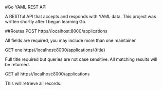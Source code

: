 #Go YAML REST API 

A RESTful API that accepts and responds with YAML data. This project was written shortly after I began learning Go. 


##Routes
POST https//localhost:8000/applications  

All fields are required, you may include more than one maintainer.

GET one https//localhost:8000/applications/{title} 

Full title required but queries are not case sensitive. All matching results will be returned.

GET all https//localhost:8000/applications

This will retrieve all records.